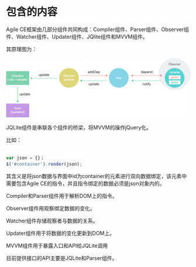 
# 包含的内容

Agile CE框架由几部分组件共同构成：Compiler组件、Parser组件、Observer组件、Watcher组件、Updater组件、JQlite组件和MVVM组件。

其原理图为：

![Agile CE原理](img/mvvm.png)

JQLite组件是串联各个组件的桥梁，将MVVM的操作jQuery化。

比如：

```javascript

var json = {}；
$('#container').render(json);

```

其含义是将json数据与界面中id为container的元素进行双向数据绑定，该元素中需要包含Agile CE的指令，并且指令绑定的数据必须是json对象内的。

Compiler和Parser组件用于解析DOM上的指令。

Observer组件用观察绑定数据的变化。

Watcher组件存储观察者与数据的关系。

Updater组件用于将数据的变化更新到DOM上。

MVVM组件用于暴露入口和API给JQLite调用

目前提供接口的API主要是JQLite和Parser组件。